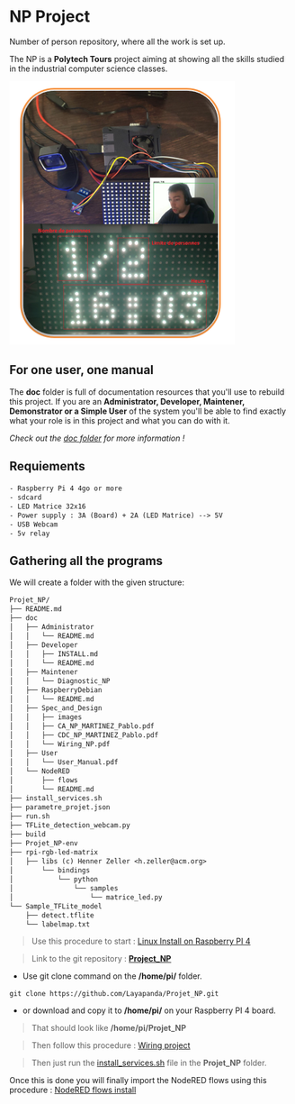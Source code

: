 # NP Project
Number of person repository, where all the work is set up.

The NP is a **Polytech Tours** project aiming at showing all the skills studied in the industrial computer science classes.

![NP packaged project](doc/Specs_and_Design/images/np_projet.PNG)

## For one user, one manual

The **doc** folder is full of documentation resources that you'll use to rebuild this project. If you are an **Administrator, Developer, Maintener, Demonstrator or a Simple User** of the system you'll be able to find exactly what your role is in this project and what you can do with it.

*Check out the [doc folder](doc/) for more information !*

## Requiements
    - Raspberry Pi 4 4go or more
    - sdcard
    - LED Matrice 32x16
    - Power supply : 3A (Board) + 2A (LED Matrice) --> 5V
    - USB Webcam
    - 5v relay

## Gathering all the programs

We will create a folder with the given structure:

```
Projet_NP/
├── README.md
├── doc
│   ├── Administrator
│   │   └── README.md
│   ├── Developer
│   │   ├── INSTALL.md
│   │   └── README.md
│   ├── Maintener
│   │   └── Diagnostic_NP
│   ├── RaspberryDebian
│   │   └── README.md
│   ├── Spec_and_Design
│   │   ├── images
│   │   ├── CA_NP_MARTINEZ_Pablo.pdf
│   │   ├── CDC_NP_MARTINEZ_Pablo.pdf
│   │   └── Wiring_NP.pdf         
│   ├── User
│   │   └── User_Manual.pdf
│   └── NodeRED
│       ├── flows
│       └── README.md
├── install_services.sh
├── parametre_projet.json
├── run.sh
├── TFLite_detection_webcam.py
├── build
├── Projet_NP-env
├── rpi-rgb-led-matrix
│   ├── libs (c) Henner Zeller <h.zeller@acm.org>
│       └── bindings
│           └── python
│               └── samples
│                   └── matrice_led.py
└── Sample_TFLite_model
    ├── detect.tflite
    └── labelmap.txt
```

>Use this procedure to start : [Linux Install on Raspberry PI 4](doc/RaspberryDebian/README.md)

>Link to the git repository : [**Project_NP**](https://github.com/Layapanda/Projet_NP)
- Use git clone command on the **/home/pi/** folder.
```
git clone https://github.com/Layapanda/Projet_NP.git
```
- or download and copy it to **/home/pi/** on your Raspberry PI 4 board.

> That should look like **/home/pi/Projet_NP**

>Then follow this procedure : [Wiring project](doc/Specs_and_Design/Wiring_NP.pdf)

>Then just run the [install_services.sh](install_services.sh) file in the **Projet_NP** folder.

Once this is done you will finally import the NodeRED flows using this procedure : [NodeRED flows install](src/wbtc_manager/NodeRED/README.md)
